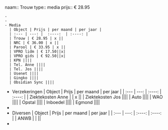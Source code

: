 naam:: Trouw
type:: media
prijs:: € 28.95

	-
	-
	- Media
	  | Object | Prijs | per maand | per jaar |
	  | :--- | ---: |  :----:  | :----: |
	  | Trouw | € 28.95 | x ||
	  | NRC | € 36.00 | x ||
	  | Parool | € 33.95 | x ||
	  | VPRO lidm | € 17.50||x|
	  | VPRO gids | € 92.50||x|
	  | KPN ||||
	  | Tel. Anne ||||
	  | Tel. Jos ||||
	  | Usenet ||||
	  | Gingko ||||
	  | Obsidian Sync ||||
- Verzekeringen
  | Object | Prijs | per maand | per jaar |
  | :--- | ---: |  :----:  | :----: |
  | Ziektekosten Anne | | x ||
  | Ziektekosten Jos ||||
  | Auto ||||
  | WAO ||||
  | Opstal ||||
  | Inboedel ||||
  | Egmond ||||
-
- Diversen
  | Object | Prijs | per maand | per jaar |
  | :--- | ---: |  :----:  | :----: |
  | ANWB | | ||
-